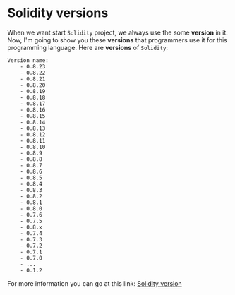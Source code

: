 # Solidity versions

When we want start `Solidity` project, we always use the some **version** in it.
Now, I'm going to show you these **versions** that programmers use it for this programming language.
Here are **versions** of `Solidity`:

``` text copy
Version name: 
    - 0.8.23
    - 0.8.22
    - 0.8.21
    - 0.8.20
    - 0.8.19
    - 0.8.18
    - 0.8.17
    - 0.8.16
    - 0.8.15
    - 0.8.14
    - 0.8.13
    - 0.8.12
    - 0.8.11
    - 0.8.10
    - 0.8.9
    - 0.8.8
    - 0.8.7
    - 0.8.6
    - 0.8.5
    - 0.8.4
    - 0.8.3
    - 0.8.2
    - 0.8.1
    - 0.8.0
    - 0.7.6
    - 0.7.5
    - 0.8.x
    - 0.7.4
    - 0.7.3
    - 0.7.2
    - 0.7.1
    - 0.7.0
    - ...
    - 0.1.2
```

For more information you can go at this link:
[ Solidity version ](https://soliditylang.org/blog/category/releases/)